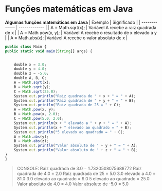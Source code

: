 # Funções matemáticas em Java
**Algumas funções matemáticas em Java**
|   Exemplo     |  Significado  |
| ------------- | ------------- |
| A = Math.sqrt(x); | Variável A recebe a raiz quadrada de x  |
| A = Math.pow(x, y);  | Variável A recebe o resultado de x elevado a y |
| A = Math.abs(x); |Variável A recebe o valor absoluto de x |

~~~Javascript
public class Main {
public static void main(String[] args) {
	

	double x = 3.0;
	double y = 4.0;
	double z = -5.0;
	double A, B, C;
	A = Math.sqrt(x);
	B = Math.sqrt(y);
	C = Math.sqrt(25.0);
	System.out.println("Raiz quadrada de " + x + " = " + A);
	System.out.println("Raiz quadrada de " + y + " = " + B);
	System.out.println("Raiz quadrada de 25 = " + C);
	A = Math.pow(x, y);
	B = Math.pow(x, 2.0);
	C = Math.pow(5.0, 2.0);
	System.out.println(x + " elevado a " + y + " = " + A);
	System.out.println(x + " elevado ao quadrado = " + B);
	System.out.println("5 elevado ao quadrado = " + C);
	A = Math.abs(y);
	B = Math.abs(z);
	System.out.println("Valor absoluto de " + y + " = " + A);
	System.out.println("Valor absoluto de " + z + " = " + B);
}
}
~~~
>CONSOLE: Raiz quadrada de 3.0 = 1.7320508075688772
>Raiz quadrada de 4.0 = 2.0
>Raiz quadrada de 25 = 5.0
>3.0 elevado a 4.0 = 81.0
>3.0 elevado ao quadrado = 9.0
>5 elevado ao quadrado = 25.0
>Valor absoluto de 4.0 = 4.0
>Valor absoluto de -5.0 = 5.0
